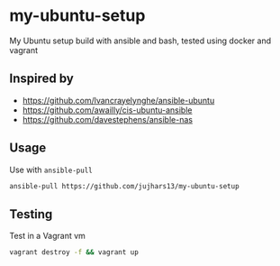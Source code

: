 # my-ubuntu-setup
My Ubuntu setup build with ansible and bash, tested using docker and vagrant

## Inspired by

- https://github.com/lvancrayelynghe/ansible-ubuntu
- https://github.com/awailly/cis-ubuntu-ansible
- https://github.com/davestephens/ansible-nas

## Usage

Use with `ansible-pull`

```bash
ansible-pull https://github.com/jujhars13/my-ubuntu-setup
```

## Testing

Test in a Vagrant vm

```bash
vagrant destroy -f && vagrant up
```
